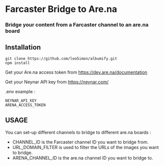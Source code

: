 # Farcaster Bridge to Are.na

### Bridge your content from a Farcaster channel to an are.na board

## Installation
```
git clone https://github.com/leo5imon/albumify.git
npm install
```

Get your Are.na access token from https://dev.are.na/documentation

Get your Neynar API key from https://neynar.com/

.env example :
```
NEYNAR_API_KEY
ARENA_ACCESS_TOKEN
```

## USAGE
You can set-up different channels to bridge to different are.na boards :
- CHANNEL_ID is the Farcaster channel ID you want to bridge from.
- URL_DOMAIN_FILTER is used to filter the URLs of the images you want to bridge.
- ARENA_CHANNEL_ID is the are.na channel ID you want to bridge to.
